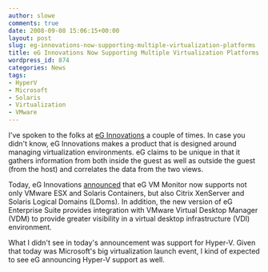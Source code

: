 ```yaml
---
author: slowe
comments: true
date: 2008-09-08 15:06:15+00:00
layout: post
slug: eg-innovations-now-supporting-multiple-virtualization-platforms
title: eG Innovations Now Supporting Multiple Virtualization Platforms
wordpress_id: 874
categories: News
tags:
- HyperV
- Microsoft
- Solaris
- Virtualization
- VMware
---
```


I've spoken to the folks at [eG Innovations](http://www.eginnovations.com/) a couple of times. In case you didn't know, eG Innovations makes a product that is designed around managing virtualization environments. eG claims to be unique in that it gathers information from both inside the guest as well as outside the guest (from the host) and correlates the data from the two views.

Today, eG Innovations [announced](http://www.eginnovations.com/web/news/8sept2008.htm) that eG VM Monitor now supports not only VMware ESX and Solaris Containers, but also Citrix XenServer and Solaris Logical Domains (LDoms). In addition, the new version of eG Enterprise Suite provides integration with VMware Virtual Desktop Manager (VDM) to provide greater visibility in a virtual desktop infrastructure (VDI) environment.

What I didn't see in today's announcement was support for Hyper-V. Given that today was Microsoft's big virtualization launch event, I kind of expected to see eG announcing Hyper-V support as well.

